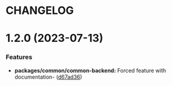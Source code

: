 # CHANGELOG

# 1.2.0 (2023-07-13)


### Features

* **packages/common/common-backend:** Forced feature with documentation- ([d67ad36](https://github.com/vuelderjs/vuelders/commit/d67ad36adb1dc4649b3288aeea65397858debb92))



